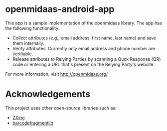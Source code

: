 openmidaas-android-app
======================

This app is a sample implementation of the openmidaas library. The app has the following functionality: 

- Collect attributes (e.g., email address, first name, last name) and save them internally. 
- Verify attributes. Currently only email address and phone number are verifiable. 
- Release attributes to Relying Parties by scanning a Quck Response (QR) code or entering a URL that's present on the Relying Party's website. 

For more information, visit http://openmidaas.org/

Acknowledgements
=====================
This project uses other open-source libraries such as:
* [ZXing](https://http://code.google.com/p/zxing/)
* [barcodefragmentlib](https://code.google.com/p/barcodefragmentlib/)

